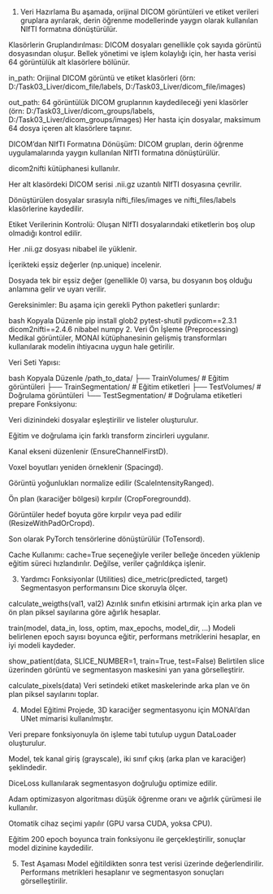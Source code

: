 1. Veri Hazırlama
Bu aşamada, orijinal DICOM görüntüleri ve etiket verileri gruplara ayrılarak, derin öğrenme modellerinde yaygın olarak kullanılan NIfTI formatına dönüştürülür.

Klasörlerin Gruplandırılması:
DICOM dosyaları genellikle çok sayıda görüntü dosyasından oluşur. Bellek yönetimi ve işlem kolaylığı için, her hasta verisi 64 görüntülük alt klasörlere bölünür.

in_path: Orijinal DICOM görüntü ve etiket klasörleri (örn: D:/Task03_Liver/dicom_file/labels, D:/Task03_Liver/dicom_file/images)

out_path: 64 görüntülük DICOM gruplarının kaydedileceği yeni klasörler (örn: D:/Task03_Liver/dicom_groups/labels, D:/Task03_Liver/dicom_groups/images)
Her hasta için dosyalar, maksimum 64 dosya içeren alt klasörlere taşınır.

DICOM’dan NIfTI Formatına Dönüşüm:
DICOM grupları, derin öğrenme uygulamalarında yaygın kullanılan NIfTI formatına dönüştürülür.

dicom2nifti kütüphanesi kullanılır.

Her alt klasördeki DICOM serisi .nii.gz uzantılı NIfTI dosyasına çevrilir.

Dönüştürülen dosyalar sırasıyla nifti_files/images ve nifti_files/labels klasörlerine kaydedilir.

Etiket Verilerinin Kontrolü:
Oluşan NIfTI dosyalarındaki etiketlerin boş olup olmadığı kontrol edilir.

Her .nii.gz dosyası nibabel ile yüklenir.

İçerikteki eşsiz değerler (np.unique) incelenir.

Dosyada tek bir eşsiz değer (genellikle 0) varsa, bu dosyanın boş olduğu anlamına gelir ve uyarı verilir.

Gereksinimler:
Bu aşama için gerekli Python paketleri şunlardır:

bash
Kopyala
Düzenle
pip install glob2 pytest-shutil pydicom==2.3.1 dicom2nifti==2.4.6 nibabel numpy
2. Veri Ön İşleme (Preprocessing)
Medikal görüntüler, MONAI kütüphanesinin gelişmiş transformları kullanılarak modelin ihtiyacına uygun hale getirilir.

Veri Seti Yapısı:

bash
Kopyala
Düzenle
/path_to_data/
├── TrainVolumes/       # Eğitim görüntüleri
├── TrainSegmentation/  # Eğitim etiketleri
├── TestVolumes/        # Doğrulama görüntüleri
└── TestSegmentation/   # Doğrulama etiketleri
prepare Fonksiyonu:

Veri dizinindeki dosyalar eşleştirilir ve listeler oluşturulur.

Eğitim ve doğrulama için farklı transform zincirleri uygulanır.

Kanal ekseni düzenlenir (EnsureChannelFirstD).

Voxel boyutları yeniden örneklenir (Spacingd).

Görüntü yoğunlukları normalize edilir (ScaleIntensityRanged).

Ön plan (karaciğer bölgesi) kırpılır (CropForegroundd).

Görüntüler hedef boyuta göre kırpılır veya pad edilir (ResizeWithPadOrCropd).

Son olarak PyTorch tensörlerine dönüştürülür (ToTensord).

Cache Kullanımı:
cache=True seçeneğiyle veriler belleğe önceden yüklenip eğitim süreci hızlandırılır. Değilse, veriler çağrıldıkça işlenir.

3. Yardımcı Fonksiyonlar (Utilities)
dice_metric(predicted, target)
Segmentasyon performansını Dice skoruyla ölçer.

calculate_weigths(val1, val2)
Azınlık sınıfın etkisini artırmak için arka plan ve ön plan piksel sayılarına göre ağırlık hesaplar.

train(model, data_in, loss, optim, max_epochs, model_dir, ...)
Modeli belirlenen epoch sayısı boyunca eğitir, performans metriklerini hesaplar, en iyi modeli kaydeder.

show_patient(data, SLICE_NUMBER=1, train=True, test=False)
Belirtilen slice üzerinden görüntü ve segmentasyon maskesini yan yana görselleştirir.

calculate_pixels(data)
Veri setindeki etiket maskelerinde arka plan ve ön plan piksel sayılarını toplar.

4. Model Eğitimi
Projede, 3D karaciğer segmentasyonu için MONAI’dan UNet mimarisi kullanılmıştır.

Veri prepare fonksiyonuyla ön işleme tabi tutulup uygun DataLoader oluşturulur.

Model, tek kanal giriş (grayscale), iki sınıf çıkış (arka plan ve karaciğer) şeklindedir.

DiceLoss kullanılarak segmentasyon doğruluğu optimize edilir.

Adam optimizasyon algoritması düşük öğrenme oranı ve ağırlık çürümesi ile kullanılır.

Otomatik cihaz seçimi yapılır (GPU varsa CUDA, yoksa CPU).

Eğitim 200 epoch boyunca train fonksiyonu ile gerçekleştirilir, sonuçlar model dizinine kaydedilir.

5. Test Aşaması
Model eğitildikten sonra test verisi üzerinde değerlendirilir. Performans metrikleri hesaplanır ve segmentasyon sonuçları görselleştirilir.
